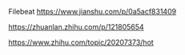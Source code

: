 Filebeat
https://www.jianshu.com/p/0a5acf831409

https://zhuanlan.zhihu.com/p/121805654

https://www.zhihu.com/topic/20207373/hot

